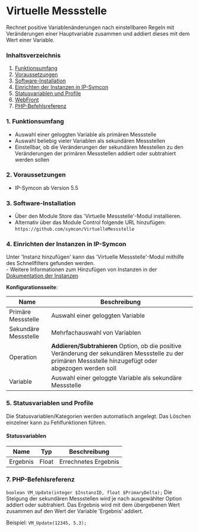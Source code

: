 # Virtuelle Messstelle
Rechnet positive Variablenänderungen nach einstellbaren Regeln mit Veränderungen einer Hauptvariable zusammen und addiert dieses mit dem Wert einer Variable. 

### Inhaltsverzeichnis

1. [Funktionsumfang](#1-funktionsumfang)
2. [Voraussetzungen](#2-voraussetzungen)
3. [Software-Installation](#3-software-installation)
4. [Einrichten der Instanzen in IP-Symcon](#4-einrichten-der-instanzen-in-ip-symcon)
5. [Statusvariablen und Profile](#5-statusvariablen-und-profile)
6. [WebFront](#6-webfront)
7. [PHP-Befehlsreferenz](#7-php-befehlsreferenz)

### 1. Funktionsumfang

* Auswahl einer geloggten Variable als primären Messstelle 
* Auswahl beliebig vieler Variablen als sekundären Messstellen
* Einstellbar, ob die Veränderungen der sekundären Messtellen zu den Veränderungen der primären Messstellen addiert oder subtrahiert werden sollen

### 2. Voraussetzungen

- IP-Symcon ab Version 5.5

### 3. Software-Installation

* Über den Module Store das 'Virtuelle Messstelle'-Modul installieren.
* Alternativ über das Module Control folgende URL hinzufügen: `https://github.com/symcon/VirtuelleMessstelle`

### 4. Einrichten der Instanzen in IP-Symcon

 Unter 'Instanz hinzufügen' kann das 'Virtuelle Messstelle'-Modul mithilfe des Schnellfilters gefunden werden.  
	- Weitere Informationen zum Hinzufügen von Instanzen in der [Dokumentation der Instanzen](https://www.symcon.de/service/dokumentation/konzepte/instanzen/#Instanz_hinzufügen)

__Konfigurationsseite__:

Name                 | Beschreibung
-------------------- | ------------------
Primäre Messstelle   | Auswahl einer geloggten Variable
Sekundäre Messstelle | Mehrfachauswahl von Variablen 
Operation            | __Addieren/Subtrahieren__ Option, ob die positive Veränderung der sekundären Messstelle zu der primären Messstelle hinzugefügt oder abgezogen werden soll
Variable             | Auswahl einer geloggte Variable als sekundäre Messstelle 

### 5. Statusvariablen und Profile

Die Statusvariablen/Kategorien werden automatisch angelegt. Das Löschen einzelner kann zu Fehlfunktionen führen.

#### Statusvariablen

Name    | Typ   | Beschreibung
------- | ------| ------------
Ergebnis| Float | Errechnetes Ergebnis

### 7. PHP-Befehlsreferenz

`boolean VM_Update(integer $InstanzID, float $PrimaryDelta);`
Die Steigung der sekundären Messstellen wird je nach ausgewählter Option addiert oder subtrahiert. Das Ergebnis wird mit dem übergebenen Wert zusammen auf den Wert der Variable 'Ergebnis' addiert. 

Beispiel:
`VM_Update(12345, 5.3);`
